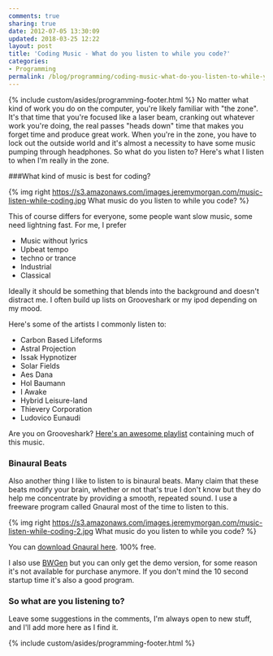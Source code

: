 ```yaml
---
comments: true
sharing: true
date: 2012-07-05 13:30:09
updated: 2018-03-25 12:22
layout: post
title: 'Coding Music - What do you listen to while you code?'
categories:
- Programming
permalink: /blog/programming/coding-music-what-do-you-listen-to-while-you-code/
---
```

{% include custom/asides/programming-footer.html %}
No matter what kind of work you do on the computer, you're likely familiar with "the zone". It's that time that you're focused like a laser beam, cranking out whatever work you're doing, the real passes "heads down" time that makes you forget time and produce great work. When you're in the zone, you have to lock out the outside world and it's almost a necessity to have some music pumping through headphones. So what do you listen to? Here's what I listen to when I'm really in the zone.

###What kind of music is best for coding?

{% img right https://s3.amazonaws.com/images.jeremymorgan.com/music-listen-while-coding.jpg What music do you listen to while you code? %}

This of course differs for everyone, some people want slow music, some need lightning fast. For me, I prefer

  * Music without lyrics
  * Upbeat tempo
  * techno or trance
  * Industrial
  * Classical

Ideally it should be something that blends into the background and doesn't distract me. I often build up lists on Grooveshark or my ipod depending on my mood.

Here's some of the artists I commonly listen to:
	
  * Carbon Based Lifeforms
  * Astral Projection
  * Issak Hypnotizer
  * Solar Fields
  * Aes Dana
  * Hol Baumann
  * I Awake
  * Hybrid Leisure-land
  * Thievery Corporation
  * Ludovico Eunaudi

Are you on Grooveshark? [Here's an awesome playlist](http://tinysong.com/p/54Z6B) containing much of this music.

### Binaural Beats

Also another thing I like to listen to is binaural beats. Many claim that these beats modify your brain, whether or not that's true I don't know but they do help me concentrate by providing a smooth, repeated sound. I use a freeware program called Gnaural most of the time to listen to this.

{% img right https://s3.amazonaws.com/images.jeremymorgan.com/music-listen-while-coding-2.jpg What music do you listen to while you code? %}

You can [download Gnaural here](http://gnaural.sourceforge.net/download/). 100% free.

I also use [BWGen](http://www.bwgen.com/) but you can only get the demo version, for some reason it's not available for purchase anymore. If you don't mind the 10 second startup time it's also a good program.



### So what are you listening to?

Leave some suggestions in the comments, I'm always open to new stuff, and I'll add more here as I find it.

{% include custom/asides/programming-footer.html %}